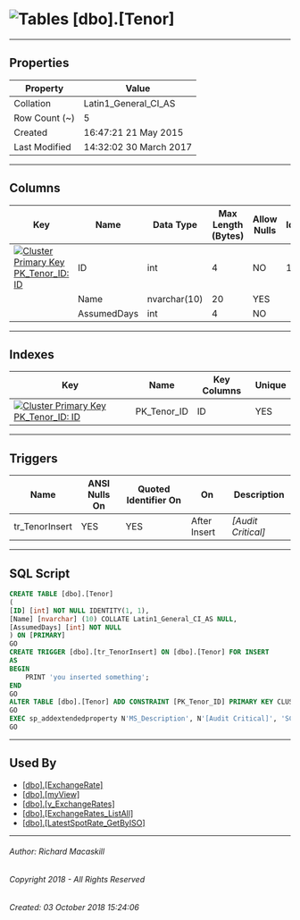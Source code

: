 #### 



# ![Tables](../../../Images/Table32.png) [dbo].[Tenor]

---

## <a name="#properties"></a>Properties

| Property | Value |
|---|---|
| Collation | Latin1_General_CI_AS |
| Row Count (~) | 5 |
| Created | 16:47:21 21 May 2015 |
| Last Modified | 14:32:02 30 March 2017 |


---

## <a name="#columns"></a>Columns

| Key | Name | Data Type | Max Length (Bytes) | Allow Nulls | Identity |
|---|---|---|---|---|---|
| [![Cluster Primary Key PK_Tenor_ID: ID](../../../Images/pkcluster.png)](#indexes) | ID | int | 4 | NO | 1 - 1 |
|  | Name | nvarchar(10) | 20 | YES |  |
|  | AssumedDays | int | 4 | NO |  |


---

## <a name="#indexes"></a>Indexes

| Key | Name | Key Columns | Unique |
|---|---|---|---|
| [![Cluster Primary Key PK_Tenor_ID: ID](../../../Images/pkcluster.png)](#indexes) | PK_Tenor_ID | ID | YES |


---

## <a name="#triggers"></a>Triggers

| Name | ANSI Nulls On | Quoted Identifier On | On | Description |
|---|---|---|---|---|
| tr_TenorInsert | YES | YES | After Insert | _[Audit Critical]_ |


---

## <a name="#sqlscript"></a>SQL Script

```sql
CREATE TABLE [dbo].[Tenor]
(
[ID] [int] NOT NULL IDENTITY(1, 1),
[Name] [nvarchar] (10) COLLATE Latin1_General_CI_AS NULL,
[AssumedDays] [int] NOT NULL
) ON [PRIMARY]
GO
CREATE TRIGGER [dbo].[tr_TenorInsert] ON [dbo].[Tenor] FOR INSERT
AS
BEGIN
	PRINT 'you inserted something';
END
GO
ALTER TABLE [dbo].[Tenor] ADD CONSTRAINT [PK_Tenor_ID] PRIMARY KEY CLUSTERED  ([ID]) ON [PRIMARY]
GO
EXEC sp_addextendedproperty N'MS_Description', N'[Audit Critical]', 'SCHEMA', N'dbo', 'TABLE', N'Tenor', 'TRIGGER', N'tr_TenorInsert'
GO

```


---

## <a name="#usedby"></a>Used By

* [[dbo].[ExchangeRate]](ExchangeRate.md)
* [[dbo].[myView]](../Views/myView.md)
* [[dbo].[v_ExchangeRates]](../Views/v_ExchangeRates.md)
* [[dbo].[ExchangeRates_ListAll]](../Programmability/Stored_Procedures/ExchangeRates_ListAll.md)
* [[dbo].[LatestSpotRate_GetByISO]](../Programmability/Stored_Procedures/LatestSpotRate_GetByISO.md)


---

###### Author:  Richard Macaskill

###### Copyright 2018 - All Rights Reserved

###### Created: 03 October 2018 15:24:06

